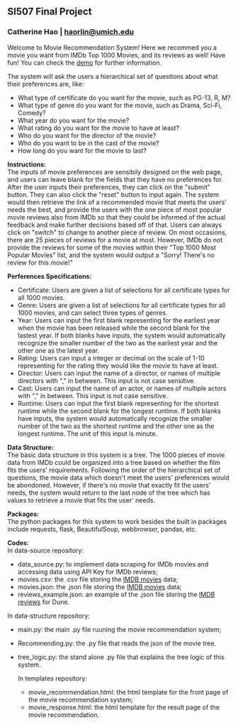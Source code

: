 ## **SI507 Final Project**

### Catherine Hao  |  haorlin@umich.edu

Welcome to Movie Recommendation System! Here we recommed you a movie you want from IMDb Top 1000 Movies, and its reviews as well! Have fun! You can check the [demo](https://youtu.be/m7d1o3C2U7o) for further information.

The system will ask the users a hierarchical set of questions about what their preferences are, like:
- What type of certificate do you want for the movie, such as PG-13, R, M?
- What type of genre do you want for the movie, such as Drama, Sci-Fi, Comedy?
- What year do you want for the movie?
- What rating do you want for the movie to have at least?
- Who do you want for the director of the movie? 
- Who do you want to be in the cast of the movie? 
- How long do you want for the movie to last? 

<b>Instructions: </b> </br>
The inputs of movie preferences are sensibily designed on the web page, and users can leave blank for the fields that they have no preferences for. After the user inputs their preferences, they can click on the "submit" button. They can also click the "reset" button to input again. The system would then retrieve the link of a recommended movie that meets the users' needs the best, and provide the users with the one piece of most popular movie reviews also from IMDb so that they could be informed of the actual feedback and make further decisions based off of that. Users can always click on "switch" to change to another piece of review. On most occasions, there are 25 pieces of reviews for a movie at most. However, IMDb do not provide the reviews for some of the movies within their "Top 1000 Most Popular Movies" list, and the system would output a "Sorry! There's no review for this movie!"

<b>Perferences Specifications:</b> </br>
- Certificate: Users are given a list of selections for all certificate types for all 1000 movies. 
- Genre: Users are given a list of selections for all certificate types for all 1000 movies, and can select three types of genres.
- Year: Users can input the first blank representing for the earliest year when the movie has been released while the second blank for the lastest year. If both blanks have inputs, the system would automatically recognize the smaller number of the two as the earliest year and the other one as the latest year.
- Rating: Users can input a integer or decimal on the scale of 1-10 representing for the rating they would like the movie to have at least.
- Director: Users can input the name of a director, or names of multiple directors with "," in between. This input is not case sensitive.
- Cast: Users can input the name of an actor, or names of multiple actors with "," in between. This input is not case sensitive.
- Runtime: Users can input the first blank representing for the shortest runtime while the second blank for the longest runtime. If both blanks have inputs, the system would automatically recognize the smaller number of the two as the shortest runtime and the other one as the longest runtime. The unit of this input is minute.

<b>Data Structure: </b> </br> 
The basic data structure in this system is a tree. The 1000 pieces of movie data from IMDb could be organized into a tree based on whether the film fits the users' requirements. Following the order of the hierarchical set of questions, the movie data which doesn't meet the users' preferences would be abondoned. However, if there's no movie that exactly fit the users' needs, the system would return to the last node of the tree which has values to retrieve a movie that fits the user' needs.

<b>Packages: </b></br>
The python packages for this system to work besides the built in packages include requests, flask, BeautifulSoup, webbrowser, pandas, etc.

<b>Codes: </b> </br>
In data-source repository: 
- data_source.py: to implement data scraping for IMDb movies and accessing data using API Key for IMDb reviews;
- movies.csv: the .csv file storing the [IMDB movies](https://www.imdb.com/search/title/?groups=top_1000&ref_=adv_prv) data;
- movies.json: the .json file storing the [IMDB movies](https://www.imdb.com/search/title/?groups=top_1000&ref_=adv_prv) data;
- reviews_example.json: an example of the .json file storing the [IMDB reviews](https://imdb-api.com/en/API/Reviews/k_nm384tne/tt1160419) for Dune. </br>

In data-structure repository: 
- main.py: the main .py file ruuning the movie recommendation system;
- Recommending.py: the .py file that reads the json of the movie tree. 
- tree_logic.py: the stand alone .py file that explains the tree logic of this system.</br>
    
    In templates repository:
    - movie_recommendation.html: the html template for the front page of the movie recommendation system;
    - movie_response.html: the html template for the result page of the movie recommendation.
  
  
  
  
  
